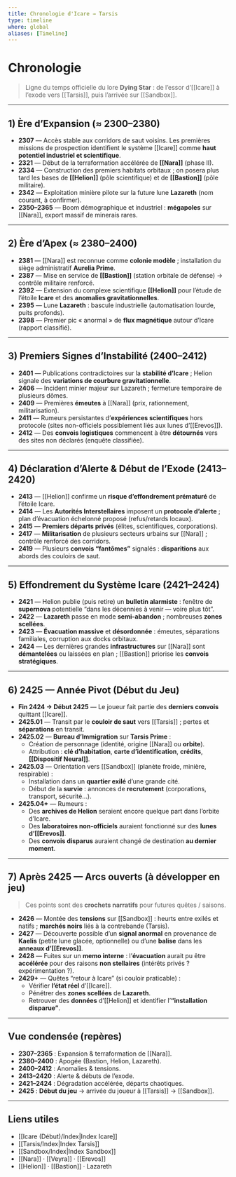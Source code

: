 ```yaml
---
title: Chronologie d'Icare → Tarsis
type: timeline
where: global
aliases: [Timeline]
---
```


# Chronologie

> Ligne du temps officielle du lore **Dying Star** : de l’essor d’[[Icare]] à l’exode vers [[Tarsis]], puis l’arrivée sur [[Sandbox]].

---

## 1) Ère d’Expansion (≈ 2300–2380)
- **2307** — Accès stable aux corridors de saut voisins. Les premières missions de prospection identifient le système [[Icare]] comme **haut potentiel industriel et scientifique**.
- **2321** — Début de la terraformation accélérée de **[[Nara]]** (phase II).  
- **2334** — Construction des premiers habitats orbitaux ; on posera plus tard les bases de **[[Helion]]** (pôle scientifique) et de **[[Bastion]]** (pôle militaire).
- **2342** — Exploitation minière pilote sur la future lune **Lazareth** (nom courant, à confirmer).  
- **2350–2365** — Boom démographique et industriel : **mégapoles** sur [[Nara]], export massif de minerais rares.

---

## 2) Ère d’Apex (≈ 2380–2400)
- **2381** — [[Nara]] est reconnue comme **colonie modèle** ; installation du siège administratif **Aurelia Prime**.
- **2387** — Mise en service de **[[Bastion]]** (station orbitale de défense) → contrôle militaire renforcé.  
- **2392** — Extension du complexe scientifique **[[Helion]]** pour l’étude de l’étoile **Icare** et des **anomalies gravitationnelles**.  
- **2395** — Lune **Lazareth** : bascule industrielle (automatisation lourde, puits profonds).  
- **2398** — Premier pic « anormal » de **flux magnétique** autour d’Icare (rapport classifié).

---

## 3) Premiers Signes d’Instabilité (2400–2412)
- **2401** — Publications contradictoires sur la **stabilité d’Icare** ; Helion signale des **variations de courbure gravitationnelle**.  
- **2406** — Incident minier majeur sur Lazareth ; fermeture temporaire de plusieurs dômes.  
- **2409** — Premières **émeutes** à [[Nara]] (prix, rationnement, militarisation).  
- **2411** — Rumeurs persistantes d’**expériences scientifiques** hors protocole (sites non-officiels possiblement liés aux lunes d’[[Erevos]]).  
- **2412** — Des **convois logistiques** commencent à être **détournés** vers des sites non déclarés (enquête classifiée).

---

## 4) Déclaration d’Alerte & Début de l’Exode (2413–2420)
- **2413** — [[Helion]] confirme un **risque d’effondrement prématuré** de l’étoile Icare.  
- **2414** — Les **Autorités Interstellaires** imposent un **protocole d’alerte** ; plan d’évacuation échelonné proposé (refus/retards locaux).
- **2415** — **Premiers départs privés** (élites, scientifiques, corporations).  
- **2417** — **Militarisation** de plusieurs secteurs urbains sur [[Nara]] ; contrôle renforcé des corridors.  
- **2419** — Plusieurs **convois “fantômes”** signalés : **disparitions** aux abords des couloirs de saut.

---

## 5) Effondrement du Système Icare (2421–2424)
- **2421** — Helion publie (puis retire) un **bulletin alarmiste** : fenêtre de **supernova** potentielle “dans les décennies à venir — voire plus tôt”.  
- **2422** — **Lazareth** passe en mode **semi-abandon** ; nombreuses **zones scellées**.  
- **2423** — **Évacuation massive** et **désordonnée** : émeutes, séparations familiales, corruption aux docks orbitaux.  
- **2424** — Les dernières grandes **infrastructures** sur [[Nara]] sont **démantelées** ou laissées en plan ; [[Bastion]] priorise les **convois stratégiques**.

---

## 6) 2425 — Année Pivot (Début du Jeu)
- **Fin 2424 → Début 2425** — Le joueur fait partie des **derniers convois** quittant [[Icare]].  
- **2425.01** — Transit par le **couloir de saut** vers [[Tarsis]] ; pertes et **séparations** en transit.  
- **2425.02** — **Bureau d’Immigration** sur **Tarsis Prime** :  
  - Création de personnage (identité, origine [[Nara]] ou **orbite**).  
  - Attribution : **clé d’habitation**, **carte d’identification**, **crédits**, **[[Dispositif Neural]]**.  
- **2425.03** — Orientation vers [[Sandbox]] (planète froide, minière, respirable) :  
  - Installation dans un **quartier exilé** d’une grande cité.  
  - Début de la **survie** : annonces de **recrutement** (corporations, transport, sécurité…).  
- **2425.04+** — Rumeurs :  
  - Des **archives de Helion** seraient encore quelque part dans l’orbite d’Icare.  
  - Des **laboratoires non-officiels** auraient fonctionné sur des **lunes d’[[Erevos]]**.  
  - Des **convois disparus** auraient changé de destination **au dernier moment**.

---

## 7) Après 2425 — Arcs ouverts (à développer en jeu)
> Ces points sont des **crochets narratifs** pour futures quêtes / saisons.

- **2426** — Montée des **tensions** sur [[Sandbox]] : heurts entre exilés et natifs ; **marchés noirs** liés à la contrebande (Tarsis).  
- **2427** — Découverte possible d’un **signal anormal** en provenance de **Kaelis** (petite lune glacée, optionnelle) ou d’une **balise** dans les **anneaux d’[[Erevos]]**.  
- **2428** — Fuites sur un **memo interne** : l’**évacuation** aurait pu être **accélérée** pour des raisons **non stellaires** (intérêts privés ? expérimentation ?).  
- **2429+** — Quêtes “retour à Icare” (si couloir praticable) :  
  - Vérifier **l’état réel** d’[[Icare]].  
  - Pénétrer des **zones scellées** de **Lazareth**.  
  - Retrouver des **données** d’[[Helion]] et identifier l’**“installation disparue”**.

---

## Vue condensée (repères)
- **2307–2365** : Expansion & terraformation de [[Nara]].  
- **2380–2400** : Apogée (Bastion, Helion, Lazareth).  
- **2400–2412** : Anomalies & tensions.  
- **2413–2420** : Alerte & débuts de l’exode.  
- **2421–2424** : Dégradation accélérée, départs chaotiques.  
- **2425** : **Début du jeu** → arrivée du joueur à [[Tarsis]] → [[Sandbox]].

---

## Liens utiles
- [[Icare (Début)/Index|Index Icare]]  
- [[Tarsis/Index|Index Tarsis]]  
- [[Sandbox/Index|Index Sandbox]]  
- [[Nara]] · [[Veyra]] · [[Erevos]]  
- [[Helion]] · [[Bastion]] · Lazareth
